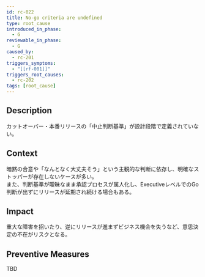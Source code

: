 ```yaml
---
id: rc-022
title: No-go criteria are undefined
type: root_cause
introduced_in_phase:
  - G
reviewable_in_phase:
  - G
caused_by:
  - rc-201
triggers_symptoms:
  - "[[rf-001]]"
triggers_root_causes:
  - rc-202
tags: [root_cause]
---
```


## Description
カットオーバー・本番リリースの「中止判断基準」が設計段階で定義されていない。

## Context
暗黙の合意や「なんとなく大丈夫そう」という主観的な判断に依存し、明確なストッパーが存在しないケースが多い。  
また、判断基準が曖昧なまま承認プロセスが属人化し、ExecutiveレベルでのGo判断が出ずにリリースが延期され続ける場合もある。

## Impact
重大な障害を招いたり、逆にリリースが進まずビジネス機会を失うなど、意思決定の不在がリスクとなる。

## Preventive Measures
TBD